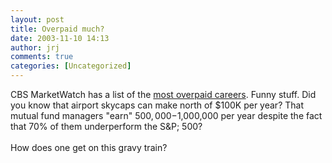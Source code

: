 ```yaml
---
layout: post
title: Overpaid much?
date: 2003-11-10 14:13
author: jrj
comments: true
categories: [Uncategorized]
---
```

CBS MarketWatch has a list of the <a href="http://cbs.marketwatch.com/news/story.asp?guid=%7B954AA053-F953-43F3-BBC8-63D351A3BF2A%7D&amp;siteid=google&amp;dist=google" target="_blank">most overpaid careers</a>. Funny stuff. Did you know that airport skycaps can make north of $100K per year? That mutual fund managers "earn" $500,000-$1,000,000 per year despite the fact that 70% of them underperform the S&amp;P; 500?
<br />
<br />How does one get on this gravy train?
